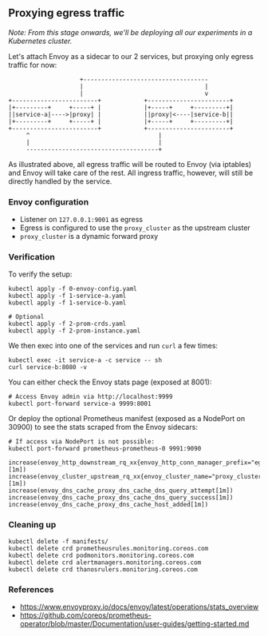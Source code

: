## Proxying egress traffic

_Note: From this stage onwards, we'll be deploying all our experiments in a Kubernetes cluster._

Let's attach Envoy as a sidecar to our 2 services, but proxying only egress traffic for now:

```
                    +-----------------------------------
                    |                                  |
                    |                                  v
+------------------------+            +-----------------------+
|+---------+     +-----+ |            |+-----+     +---------+|
||service-a|---->|proxy| |            ||proxy|<----|service-b||
|+---------+     +-----+ |            |+-----+     +---------+|
+------------------------+            +-----------------------+
     ^                                    |
     |                                    |
     -------------------------------------+
```

As illustrated above, all egress traffic will be routed to Envoy (via iptables) and Envoy will take care of the rest. All ingress traffic, however, will still be directly handled by the service.

### Envoy configuration

* Listener on `127.0.0.1:9001` as egress
* Egress is configured to use the `proxy_cluster` as the upstream cluster
* `proxy_cluster` is a dynamic forward proxy

### Verification

To verify the setup:

```
kubectl apply -f 0-envoy-config.yaml
kubectl apply -f 1-service-a.yaml
kubectl apply -f 1-service-b.yaml

# Optional
kubectl apply -f 2-prom-crds.yaml
kubectl apply -f 2-prom-instance.yaml
```

We then exec into one of the services and run `curl` a few times:

```
kubectl exec -it service-a -c service -- sh
curl service-b:8080 -v
```

You can either check the Envoy stats page (exposed at 8001):

```
# Access Envoy admin via http://localhost:9999
kubectl port-forward service-a 9999:8001
```

Or deploy the optional Prometheus manifest (exposed as a NodePort on 30900) to see the stats scraped from the Envoy sidecars:

```
# If access via NodePort is not possible:
kubectl port-forward prometheus-prometheus-0 9991:9090

increase(envoy_http_downstream_rq_xx{envoy_http_conn_manager_prefix="egress_http"}[1m])
increase(envoy_cluster_upstream_rq_xx{envoy_cluster_name="proxy_cluster"}[1m])
increase(envoy_dns_cache_proxy_dns_cache_dns_query_attempt[1m])
increase(envoy_dns_cache_proxy_dns_cache_dns_query_success[1m])
increase(envoy_dns_cache_proxy_dns_cache_host_added[1m])
```

### Cleaning up

```
kubectl delete -f manifests/
kubectl delete crd prometheusrules.monitoring.coreos.com
kubectl delete crd podmonitors.monitoring.coreos.com
kubectl delete crd alertmanagers.monitoring.coreos.com
kubectl delete crd thanosrulers.monitoring.coreos.com
```

### References

* https://www.envoyproxy.io/docs/envoy/latest/operations/stats_overview
* https://github.com/coreos/prometheus-operator/blob/master/Documentation/user-guides/getting-started.md
